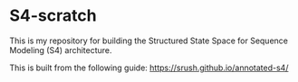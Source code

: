# S4-scratch
This is my repository for building the Structured State Space for Sequence Modeling (S4) architecture. 

This is built from the following guide: https://srush.github.io/annotated-s4/
